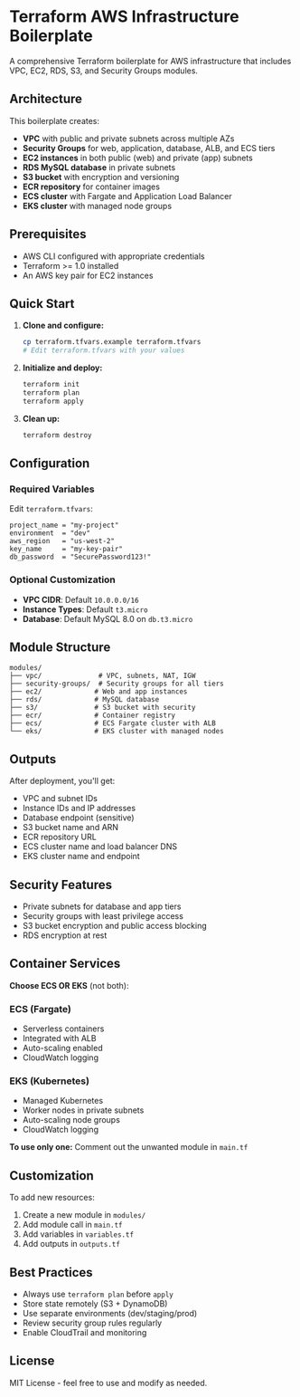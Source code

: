 # Terraform AWS Infrastructure Boilerplate

A comprehensive Terraform boilerplate for AWS infrastructure that includes VPC, EC2, RDS, S3, and Security Groups modules.

## Architecture

This boilerplate creates:
- **VPC** with public and private subnets across multiple AZs
- **Security Groups** for web, application, database, ALB, and ECS tiers
- **EC2 instances** in both public (web) and private (app) subnets
- **RDS MySQL database** in private subnets
- **S3 bucket** with encryption and versioning
- **ECR repository** for container images
- **ECS cluster** with Fargate and Application Load Balancer
- **EKS cluster** with managed node groups

## Prerequisites

- AWS CLI configured with appropriate credentials
- Terraform >= 1.0 installed
- An AWS key pair for EC2 instances

## Quick Start

1. **Clone and configure:**
   ```bash
   cp terraform.tfvars.example terraform.tfvars
   # Edit terraform.tfvars with your values
   ```

2. **Initialize and deploy:**
   ```bash
   terraform init
   terraform plan
   terraform apply
   ```

3. **Clean up:**
   ```bash
   terraform destroy
   ```

## Configuration

### Required Variables

Edit `terraform.tfvars`:

```hcl
project_name = "my-project"
environment  = "dev"
aws_region   = "us-west-2"
key_name     = "my-key-pair"
db_password  = "SecurePassword123!"
```

### Optional Customization

- **VPC CIDR**: Default `10.0.0.0/16`
- **Instance Types**: Default `t3.micro`
- **Database**: Default MySQL 8.0 on `db.t3.micro`

## Module Structure

```
modules/
├── vpc/              # VPC, subnets, NAT, IGW
├── security-groups/  # Security groups for all tiers
├── ec2/             # Web and app instances
├── rds/             # MySQL database
├── s3/              # S3 bucket with security
├── ecr/             # Container registry
├── ecs/             # ECS Fargate cluster with ALB
└── eks/             # EKS cluster with managed nodes
```

## Outputs

After deployment, you'll get:
- VPC and subnet IDs
- Instance IDs and IP addresses
- Database endpoint (sensitive)
- S3 bucket name and ARN
- ECR repository URL
- ECS cluster name and load balancer DNS
- EKS cluster name and endpoint

## Security Features

- Private subnets for database and app tiers
- Security groups with least privilege access
- S3 bucket encryption and public access blocking
- RDS encryption at rest

## Container Services

**Choose ECS OR EKS** (not both):

### ECS (Fargate)
- Serverless containers
- Integrated with ALB
- Auto-scaling enabled
- CloudWatch logging

### EKS (Kubernetes)
- Managed Kubernetes
- Worker nodes in private subnets
- Auto-scaling node groups
- CloudWatch logging

**To use only one:**
Comment out the unwanted module in `main.tf`

## Customization

To add new resources:
1. Create a new module in `modules/`
2. Add module call in `main.tf`
3. Add variables in `variables.tf`
4. Add outputs in `outputs.tf`

## Best Practices

- Always use `terraform plan` before `apply`
- Store state remotely (S3 + DynamoDB)
- Use separate environments (dev/staging/prod)
- Review security group rules regularly
- Enable CloudTrail and monitoring

## License

MIT License - feel free to use and modify as needed.